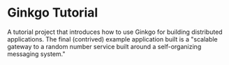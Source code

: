 # Ginkgo Tutorial

A tutorial project that introduces how to use Ginkgo for building
distributed applications. The final (contrived) example application
built is a "scalable gateway to a random number service built around
a self-organizing messaging system."
